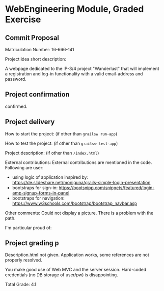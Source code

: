 # WebEngineering Module, Graded Exercise

## Commit Proposal

Matriculation Number: 16-666-141

Project idea short description: 

A webpage dedicated to the IP-3/4 project "Wanderlust" that will 
implement a registration and log-in functionality with a valid email-address
and password.

## Project confirmation

confirmed.


## Project delivery <to be filled by student>

How to start the project: (if other than `grailsw run-app`)

How to test the project:  (if other than `grailsw test-app`)

Project description:      (if other than `/index.html`)

External contributions:
External contributions are mentioned in the code. Following are user:

- using logic of application inspired by: https://de.slideshare.net/moniguna/grails-simple-login-presentation
- bootstraps for sign-in: https://bootsnipp.com/snippets/featured/login-amp-signup-forms-in-panel
- bootstraps for navigation: https://www.w3schools.com/bootstrap/bootstrap_navbar.asp

Other comments: 
Could not display a picture. There is a problem with the path.


I'm particular proud of:


## Project grading p

Description.html not given.
Application works, some references are not properly resolved.

You make good use of Web MVC and the server session.
Hard-coded credentials (no DB storage of user/pw) is disappointing.

Total Grade: 4.1

